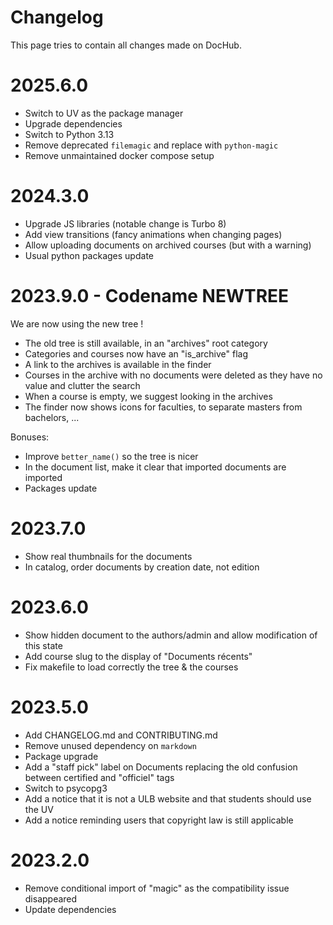 # Changelog

This page tries to contain all changes made on DocHub.

# 2025.6.0

 * Switch to UV as the package manager
 * Upgrade dependencies
 * Switch to Python 3.13
 * Remove deprecated `filemagic` and replace with `python-magic`
 * Remove unmaintained docker compose setup

# 2024.3.0 

 * Upgrade JS libraries (notable change is Turbo 8)
 * Add view transitions (fancy animations when changing pages)
 * Allow uploading documents on archived courses (but with a warning)
 * Usual python packages update

# 2023.9.0 - Codename NEWTREE

We are now using the new tree !

 * The old tree is still available, in an "archives" root category
 * Categories and courses now have an "is_archive" flag
 * A link to the archives is available in the finder
 * Courses in the archive with no documents were deleted as they have no value and clutter the search
 * When a course is empty, we suggest looking in the archives
 * The finder now shows icons for faculties, to separate masters from bachelors, ...

Bonuses:

 * Improve `better_name()` so the tree is nicer
 * In the document list, make it clear that imported documents are imported
 * Packages update

# 2023.7.0

 * Show real thumbnails for the documents
 * In catalog, order documents by creation date, not edition

# 2023.6.0

 * Show hidden document to the authors/admin and allow modification of this state
 * Add course slug to the display of "Documents récents"
 * Fix makefile to load correctly the tree & the courses

# 2023.5.0

 * Add CHANGELOG.md and CONTRIBUTING.md
 * Remove unused dependency on `markdown`
 * Package upgrade
 * Add a "staff pick" label on Documents replacing the old confusion between certified and "officiel" tags
 * Switch to psycopg3
 * Add a notice that it is not a ULB website and that students should use the UV
 * Add a notice reminding users that copyright law is still applicable

# 2023.2.0

 * Remove conditional import of "magic" as the compatibility issue disappeared
 * Update dependencies
